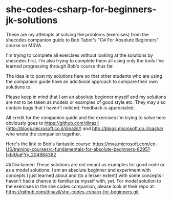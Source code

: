 # she-codes-csharp-for-beginners-jk-solutions
These are my attempts at solving the problems (exercises) from the shecodes companion guide to 
Bob Tabor's "C# For Absolute Beginners" course on MSVA.

I'm trying to complete all exercises without looking at the solutions by shecodes first.
I'm also trying to complete them all using only the tools I've learned progressing through Bob's course thus far.

The idea is to post my solutions here so that other students who are using the companion guide have an additional 
approach to compare their own solutions to. 

Please keep in mind that I am an absolute beginner myself and my solutions are not to be taken as models or examples of good style etc.
They may also contain bugs that I haven't noticed. Feedback is appreciated.

All credit for the companion guide and the exercises I'm trying to solve here obviously goes to 
https://github.com/dinazil (http://blogs.microsoft.co.il/dinazil/)
and
http://blogs.microsoft.co.il/sasha/
who wrote the companion together.

Here's the link to Bob's fantastic course:
https://mva.microsoft.com/en-US/training-courses/c-fundamentals-for-absolute-beginners-8295?l=bifAqFYy_204984382

##Disclaimer:
These solutions are not meant as examples for good code or as a model solutions. I am an absolute beginner and experiment
with concepts I just learned about and (to a lesser extent) with some concepts I haven't had a chance to familiarize myself with, yet.
For model solution to the exercises in the she codes companion, please look at their repo at:
https://github.com/dinazil/she-codes-csharp-for-beginners.git